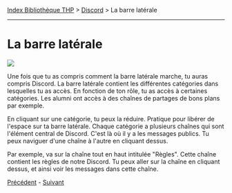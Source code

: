 [Index Bibliothèque THP](https://github.com/TheHackingProject/bibliotheque-THP) > [Discord](https://github.com/TheHackingProject/bibliotheque-THP/blob/master/sommaires/tuto_discord.md) > La barre latérale

___

# La barre latérale

![](https://i.imgur.com/MaosFXp.png)

Une fois que tu as compris comment la barre latérale marche, tu auras compris Discord. La barre latérale contient les différentes catégories dans lesquelles tu as accès. En fonction de ton rôle, tu as accès à certaines catégories. Les alumni ont accès à des chaînes de partages de bons plans par exemple.

En cliquant sur une catégorie, tu peux la réduire. Pratique pour libérer de l'espace sur ta barre latérale.
Chaque catégorie a plusieurs chaînes qui sont l'élément central de Discord. C'est là où il y a les messages publics. Tu peux naviguer d'une chaîne à l'autre en cliquant dessus.

Par exemple, va sur la chaîne tout en haut intitulée "Règles". Cette chaîne contient les règles de notre Discord. Tu peux aller sur la chaîne en cliquant dessus, et ainsi voir les messages dans cette chaîne.


[Précédent](https://github.com/TheHackingProject/bibliotheque-THP/blob/master/tuto_discord/discord.md) - [Suivant](https://github.com/TheHackingProject/bibliotheque-THP/blob/master/tuto_discord/les_regles.md)